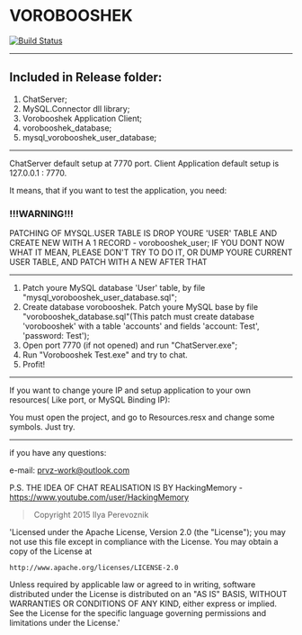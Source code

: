 # VOROBOOSHEK

[![Build Status](https://travis-ci.org/paravozz/vorobooshek.svg?branch=master)](https://travis-ci.org/paravozz/vorobooshek)

-------------------------------------
## Included in Release folder:

1. ChatServer;
2. MySQL.Connector dll library;
3. Vorobooshek Application Client;
4. vorobooshek_database;
5. mysql_vorobooshek_user_database;

-------------------------------------
ChatServer default setup at 7770 port. Client Application default setup is 127.0.0.1 : 7770.

It means, that if you want to test the application, you need:


### !!!WARNING!!!

PATCHING OF MYSQL.USER TABLE IS DROP YOURE 'USER' TABLE AND CREATE NEW WITH A 1 RECORD - vorobooshek_user;
IF YOU DONT NOW WHAT IT MEAN, PLEASE DON'T TRY TO DO IT, OR DUMP YOURE CURRENT USER TABLE, AND PATCH WITH A NEW AFTER THAT

-------------------------------------

1. Patch youre MySQL database 'User' table, by file "mysql_vorobooshek_user_database.sql";
2. Create database vorobooshek. Patch youre MySQL base by file "vorobooshek_database.sql"(This patch must create database 'vorobooshek' with a table 'accounts' and fields 'account: Test', 'password: Test');
3. Open port 7770 (if not opened) and run "ChatServer.exe";
4. Run "Vorobooshek Test.exe" and try to chat.
5. Profit!

-------------------------------------

If you want to change youre IP and setup application to your own resources( Like port, or MySQL Binding IP):

You must open the project, and go to Resources.resx and change some symbols.
Just try.

-------------------------------------

if you have any questions:

e-mail: prvz-work@outlook.com

P.S. THE IDEA OF CHAT REALISATION IS BY HackingMemory - https://www.youtube.com/user/HackingMemory

>﻿ Copyright 2015 Ilya Perevoznik

'Licensed under the Apache License, Version 2.0 (the "License");
you may not use this file except in compliance with the License.
You may obtain a copy of the License at

    http://www.apache.org/licenses/LICENSE-2.0

Unless required by applicable law or agreed to in writing, software
distributed under the License is distributed on an "AS IS" BASIS,
WITHOUT WARRANTIES OR CONDITIONS OF ANY KIND, either express or implied.
See the License for the specific language governing permissions and
limitations under the License.'
